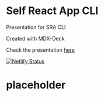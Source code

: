# Self React App CLI

Presentation for SRA CLI

Created with MDX-Deck

Check the presentation [here](http:/sra.mau.sh)

[![Netlify Status](https://api.netlify.com/api/v1/badges/af7d972d-9d50-4077-b47c-19c26e5d8344/deploy-status)](https://app.netlify.com/sites/awesome-ptolemy-58e17c/deploys)
# placeholder
